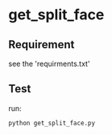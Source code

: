 # get_split_face

## Requirement	  

see the 'requirments.txt'

## Test

run:

 ``python get_split_face.py`` 
